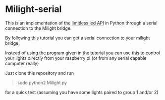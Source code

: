 # Milight-serial
This is an implementation of the [limitless led API](http://www.limitlessled.com/dev/) in Python
through a serial connection to the Milight bridge.

By following [this](https://getpocket.com/a/read/780694748) tutorial 
you can get a serial connection to your milight bridge.

Instead of using the program given in the tutorial you can use this to
control your lights directly from your raspberry pi (or from any serial capable computer really)

Just clone this repository and run 
>sudo python2 Milight.py

for a quick test (assuming you have some lights paired to group 1 and/or 2)
